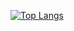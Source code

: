 [![Top Langs](https://github-readme-stats.vercel.app/api/top-langs/?username=dontcryme&layout=compact)](https://github.com/anuraghazra/github-readme-stats)
